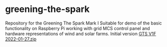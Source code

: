 # greening-the-spark
Repository for the Greening The Spark Mark I
Suitable for demo of the basic functionality on Raspberry Pi working with grid MCS control panel and hardware representations of wind and solar farms.
Initial version [GTS V1F 2022-01-27.zip](https://github.com/CarlAGNicholson/greening-the-spark/files/8332481/GTS.V1F.2022-01-27.zip)
